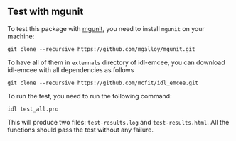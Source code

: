 ## Test with mgunit

To test this package with [mgunit](https://github.com/mgalloy/mgunit), you need to install ``mgunit`` on your machine:

    git clone --recursive https://github.com/mgalloy/mgunit.git

To have all of them in ``externals`` directory of idl-emcee, you can download idl-emcee with all dependencies as follows 

    git clone --recursive https://github.com/mcfit/idl_emcee.git

To run the test, you need to run the following command:

    idl test_all.pro

This will produce two files: ``test-results.log`` and ``test-results.html``. All the functions should pass the test without any failure.



